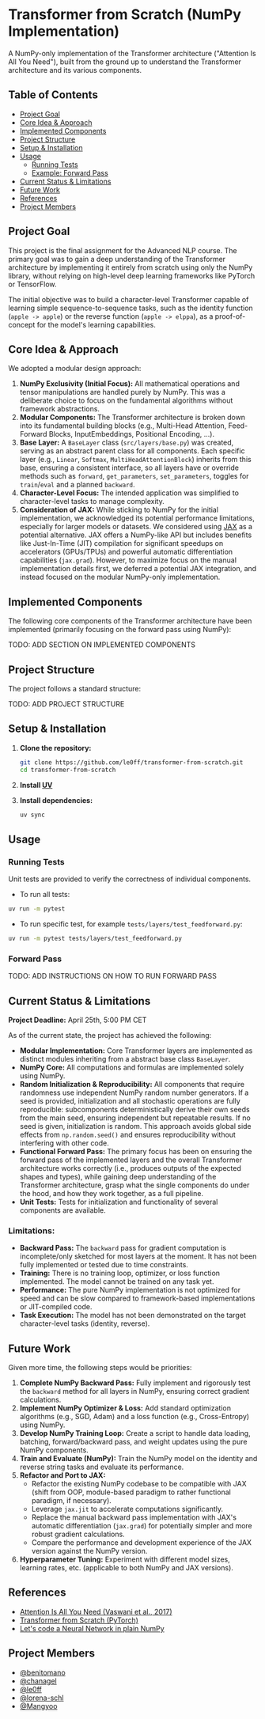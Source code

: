 # Transformer from Scratch (NumPy Implementation)

A NumPy-only implementation of the Transformer architecture ("Attention Is All You Need"), built from the ground up to understand the Transformer architecture and its various components.

## Table of Contents

* [Project Goal](#project-goal)
* [Core Idea & Approach](#core-idea--approach)
* [Implemented Components](#implemented-components)
* [Project Structure](#project-structure)
* [Setup & Installation](#setup--installation)
* [Usage](#usage)
    * [Running Tests](#running-tests)
    * [Example: Forward Pass](#example-forward-pass)
* [Current Status & Limitations](#current-status--limitations)
* [Future Work](#future-work)
* [References](#references)
* [Project Members](#project-members)

## Project Goal

This project is the final assignment for the Advanced NLP course. The primary goal was to gain a deep understanding of the Transformer architecture by implementing it entirely from scratch using only the NumPy library, without relying on high-level deep learning frameworks like PyTorch or TensorFlow.

The initial objective was to build a character-level Transformer capable of learning simple sequence-to-sequence tasks, such as the identity function (`apple -> apple`) or the reverse function (`apple -> elppa`), as a proof-of-concept for the model's learning capabilities.

## Core Idea & Approach

We adopted a modular design approach:

1.  **NumPy Exclusivity (Initial Focus):** All mathematical operations and tensor manipulations are handled purely by NumPy. This was a deliberate choice to focus on the fundamental algorithms without framework abstractions.
2.  **Modular Components:** The Transformer architecture is broken down into its fundamental building blocks (e.g., Multi-Head Attention, Feed-Forward Blocks, InputEmbeddings, Positional Encoding, ...).
3.  **Base Layer:** A `BaseLayer` class (`src/layers/base.py`) was created, serving as an abstract parent class for all components. Each specific layer (e.g., `Linear`, `Softmax`, `MultiHeadAttentionBlock`) inherits from this base, ensuring a consistent interface, so all layers have or override methods such as `forward`, `get_parameters`, `set_parameters`, toggles for `train`/`eval` and a planned `backward`.
4.  **Character-Level Focus:** The intended application was simplified to character-level tasks to manage complexity.
5.  **Consideration of JAX:** While sticking to NumPy for the initial implementation, we acknowledged its potential performance limitations, especially for larger models or datasets. We considered using [JAX](https://github.com/google/jax) as a potential alternative. JAX offers a NumPy-like API but includes benefits like Just-In-Time (JIT) compilation for significant speedups on accelerators (GPUs/TPUs) and powerful automatic differentiation capabilities (`jax.grad`). However, to maximize focus on the manual implementation details first, we deferred a potential JAX integration, and instead focused on the modular NumPy-only implementation.

## Implemented Components

The following core components of the Transformer architecture have been implemented (primarily focusing on the forward pass using NumPy):

TODO: ADD SECTION ON IMPLEMENTED COMPONENTS

## Project Structure

The project follows a standard structure:

TODO: ADD PROJECT STRUCTURE

## Setup & Installation

1. **Clone the repository:**
    ```bash
    git clone https://github.com/le0ff/transformer-from-scratch.git
    cd transformer-from-scratch
    ```

2. **Install [UV](https://docs.astral.sh/uv/getting-started/installation/)**
3. **Install dependencies:**
    ```bash
    uv sync
    ```

## Usage

### Running Tests

Unit tests are provided to verify the correctness of individual components.

- To run all tests:
```bash
uv run -m pytest
```

- To run specific test, for example `tests/layers/test_feedforward.py`:
```bash
uv run -m pytest tests/layers/test_feedforward.py
```

### Forward Pass

TODO: ADD INSTRUCTIONS ON HOW TO RUN FORWARD PASS

## Current Status & Limitations

**Project Deadline:** April 25th, 5:00 PM CET

As of the current state, the project has achieved the following:
- **Modular Implementation:** Core Transformer layers are implemented as distinct modules inheriting from a abstract base class `BaseLayer`.
- **NumPy Core:** All computations and formulas are implemented  solely using NumPy.
- **Random Initialization & Reproducibility:** All components that require randomness use independent NumPy random number generators. If a seed is provided, initialization and all stochastic operations are fully reproducible: subcomponents deterministically derive their own seeds from the main seed, ensuring independent but repeatable results. If no seed is given, initialization is random. This approach avoids global side effects from `np.random.seed()` and ensures reproducibility without interfering with other code.
- **Functional Forward Pass:** The primary focus has been on ensuring the forward pass of the implemented layers and the overall Transformer architecture works correctly (i.e., produces outputs of the expected shapes and types), while gaining deep understanding of the Transformer architecture, grasp what the single components do under the hood, and how they work together, as a full pipeline.
- **Unit Tests:** Tests for initialization and functionality of several components are available.

### Limitations:
- **Backward Pass:** The `backward` pass for gradient computation is incomplete/only sketched for most layers at the moment. It has not been fully implemented or tested due to time constraints.
- **Training:** There is no training loop, optimizer, or loss function implemented. The model cannot be trained on any task yet.
- **Performance:** The pure NumPy implementation is not optimized for speed and can be slow compared to framework-based implementations or JIT-compiled code.
- **Task Execution:** The model has not been demonstrated on the target character-level tasks (identity, reverse).

## Future Work

Given more time, the following steps would be priorities:
1. **Complete NumPy Backward Pass:** Fully implement and rigorously test the `backward` method for all layers in NumPy, ensuring correct gradient calculations.
2. **Implement NumPy Optimizer & Loss:** Add standard optimization algorithms (e.g., SGD, Adam) and a loss function (e.g., Cross-Entropy) using NumPy.
3. **Develop NumPy Training Loop:** Create a script to handle data loading, batching, forward/backward pass, and weight updates using the pure NumPy components.
4. **Train and Evaluate (NumPy):** Train the NumPy model on the identity and reverse string tasks and evaluate its performance.
5. **Refactor and Port to JAX:**
    - Refactor the existing NumPy codebase to be compatible with JAX (shift from OOP, module-based paradigm to rather functional paradigm, if necessary).
    - Leverage `jax.jit` to accelerate computations significantly.
    - Replace the manual backward pass implementation with JAX's automatic differentiation (`jax.grad`) for potentially simpler and more robust gradient calculations.
    - Compare the performance and development experience of the JAX version against the NumPy version.
6. **Hyperparameter Tuning:** Experiment with different model sizes, learning rates, etc. (applicable to both NumPy and JAX versions).

## References

- [Attention Is All You Need (Vaswani et al., 2017)](https://arxiv.org/abs/1706.03762)
- [Transformer from Scratch (PyTorch)](https://www.kaggle.com/code/aisuko/transformer-from-scratch/notebook)
- [Let's code a Neural Network in plain NumPy](https://medium.com/data-science/lets-code-a-neural-network-in-plain-numpy-ae7e74410795)

## Project Members

- [@benitomano](https://github.com/benitomano)
- [@chanagel](https://github.com/chanagel)
- [@le0ff](https://github.com/le0ff)
- [@lorena-schl](https://github.com/lorena-schl)
- [@Mangyoo](https://github.com/Mangyoo)
